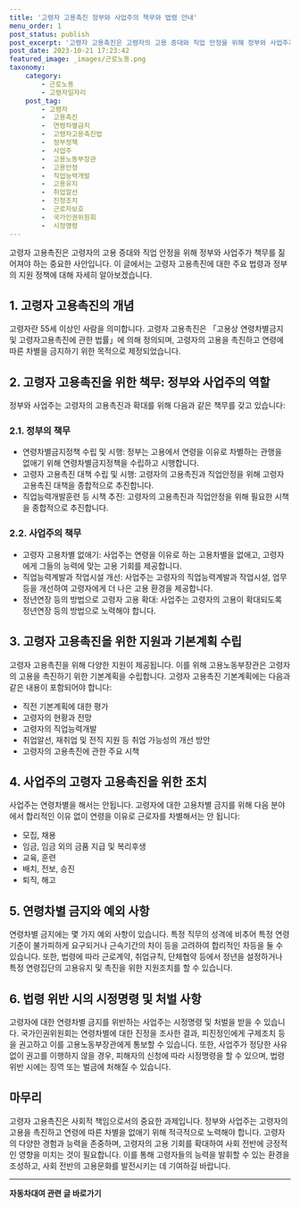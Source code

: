 ```yaml
---
title: '고령자 고용촉진 정부와 사업주의 책무와 법령 안내'
menu_order: 1
post_status: publish
post_excerpt: '고령자 고용촉진은 고령자의 고용 증대와 직업 안정을 위해 정부와 사업주가 책무를 짊어져야 하는 중요한 사안입니다. 이 글에서는 고령자 고용촉진에 대한 주요 법령과 정부의 지원 정책에 대해 자세히 알아보겠습니다.'
post_date: 2023-10-21 17:23:42
featured_image: _images/근로노동.png
taxonomy:
    category:
        - 근로노동
        - 고령자일자리
    post_tag:
        - 고령자
        -  고용촉진
        -  연령차별금지
        -  고령자고용촉진법
        -  정부정책
        -  사업주
        -  고용노동부장관
        -  고용안정
        -  직업능력개발
        -  고용유지
        -  취업알선
        -  진정조치
        -  근로자보호
        -  국가인권위원회
        -  시정명령
---
```




고령자 고용촉진은 고령자의 고용 증대와 직업 안정을 위해 정부와 사업주가 책무를 짊어져야 하는 중요한 사안입니다. 이 글에서는 고령자 고용촉진에 대한 주요 법령과 정부의 지원 정책에 대해 자세히 알아보겠습니다.

## 1. 고령자 고용촉진의 개념

고령자란 55세 이상인 사람을 의미합니다. 고령자 고용촉진은 「고용상 연령차별금지 및 고령자고용촉진에 관한 법률」에 의해 정의되며, 고령자의 고용을 촉진하고 연령에 따른 차별을 금지하기 위한 목적으로 제정되었습니다.

## 2. 고령자 고용촉진을 위한 책무: 정부와 사업주의 역할

정부와 사업주는 고령자의 고용촉진과 확대를 위해 다음과 같은 책무를 갖고 있습니다:

### 2.1. 정부의 책무

- 연령차별금지정책 수립 및 시행: 정부는 고용에서 연령을 이유로 차별하는 관행을 없애기 위해 연령차별금지정책을 수립하고 시행합니다.
- 고령자 고용촉진 대책 수립 및 시행: 고령자의 고용촉진과 직업안정을 위해 고령자 고용촉진 대책을 종합적으로 추진합니다.
- 직업능력개발훈련 등 시책 추진: 고령자의 고용촉진과 직업안정을 위해 필요한 시책을 종합적으로 추진합니다.

### 2.2. 사업주의 책무

- 고령자 고용차별 없애기: 사업주는 연령을 이유로 하는 고용차별을 없애고, 고령자에게 그들의 능력에 맞는 고용 기회를 제공합니다.
- 직업능력계발과 작업시설 개선: 사업주는 고령자의 직업능력계발과 작업시설, 업무 등을 개선하여 고령자에게 더 나은 고용 환경을 제공합니다.
- 정년연장 등의 방법으로 고령자 고용 확대: 사업주는 고령자의 고용이 확대되도록 정년연장 등의 방법으로 노력해야 합니다.

## 3. 고령자 고용촉진을 위한 지원과 기본계획 수립

고령자 고용촉진을 위해 다양한 지원이 제공됩니다. 이를 위해 고용노동부장관은 고령자의 고용을 촉진하기 위한 기본계획을 수립합니다. 고령자 고용촉진 기본계획에는 다음과 같은 내용이 포함되어야 합니다:

- 직전 기본계획에 대한 평가
- 고령자의 현황과 전망
- 고령자의 직업능력개발
- 취업알선, 재취업 및 전직 지원 등 취업 가능성의 개선 방안
- 고령자의 고용촉진에 관한 주요 시책

## 4. 사업주의 고령자 고용촉진을 위한 조치

사업주는 연령차별을 해서는 안됩니다. 고령자에 대한 고용차별 금지를 위해 다음 분야에서 합리적인 이유 없이 연령을 이유로 근로자를 차별해서는 안 됩니다:

- 모집, 채용
- 임금, 임금 외의 금품 지급 및 복리후생
- 교육, 훈련
- 배치, 전보, 승진
- 퇴직, 해고

## 5. 연령차별 금지와 예외 사항

연령차별 금지에는 몇 가지 예외 사항이 있습니다. 특정 직무의 성격에 비추어 특정 연령기준이 불가피하게 요구되거나 근속기간의 차이 등을 고려하여 합리적인 차등을 둘 수 있습니다. 또한, 법령에 따라 근로계약, 취업규칙, 단체협약 등에서 정년을 설정하거나 특정 연령집단의 고용유지 및 촉진을 위한 지원조치를 할 수 있습니다.

## 6. 법령 위반 시의 시정명령 및 처벌 사항

고령자에 대한 연령차별 금지를 위반하는 사업주는 시정명령 및 처벌을 받을 수 있습니다. 국가인권위원회는 연령차별에 대한 진정을 조사한 결과, 피진정인에게 구제조치 등을 권고하고 이를 고용노동부장관에게 통보할 수 있습니다. 또한, 사업주가 정당한 사유 없이 권고를 이행하지 않을 경우, 피해자의 신청에 따라 시정명령을 할 수 있으며, 법령 위반 시에는 징역 또는 벌금에 처해질 수 있습니다.

## 마무리

고령자 고용촉진은 사회적 책임으로서의 중요한 과제입니다. 정부와 사업주는 고령자의 고용을 촉진하고 연령에 따른 차별을 없애기 위해 적극적으로 노력해야 합니다. 고령자의 다양한 경험과 능력을 존중하며, 고령자의 고용 기회를 확대하여 사회 전반에 긍정적인 영향을 미치는 것이 필요합니다. 이를 통해 고령자들의 능력을 발휘할 수 있는 환경을 조성하고, 사회 전반의 고용문화를 발전시키는 데 기여하길 바랍니다.
<!-- wp:separator -->
<hr class="wp-block-separator has-alpha-channel-opacity"/>
<!-- /wp:separator -->

<!-- wp:group {"backgroundColor":"base","layout":{"type":"constrained"}} -->
<div class="wp-block-group has-base-background-color has-background"><!-- wp:paragraph {"align":"center","fontSize":"medium"} -->
<p class="has-text-align-center has-large-font-size"><strong>자동차대여 관련 글 바로가기</strong></p>
<!-- /wp:paragraph -->


<!-- wp:latest-posts
{"categories":[{"id":1513,"count":19,"description":"","link":"https://uknowlaw.com/category/%ec%9e%90%eb%8f%99%ec%b0%a8%eb%8c%80%ec%97%ac/","name":"자동차대여","slug":"자동차대여","taxonomy":"category","parent":0,"meta":[],"_links":{"self":[{"href":"https://uknowlaw.com/wp-json/wp/v2/categories/1513"}],"collection":[{"href":"https://uknowlaw.com/wp-json/wp/v2/categories"}],"about":[{"href":"https://uknowlaw.com/wp-json/wp/v2/taxonomies/category"}],"wp:post_type":[{"href":"https://uknowlaw.com/wp-json/wp/v2/posts?categories=1513"}],"curies":[{"name":"wp","href":"https://api.w.org/{rel}","templated":true}]}}],"postsToShow":100,"excerptLength":28,"postLayout":"grid","columns":2,"featuredImageAlign":"left","featuredImageSizeSlug":"large","fontSize":16px} /--></div>
<!-- /wp:group -->